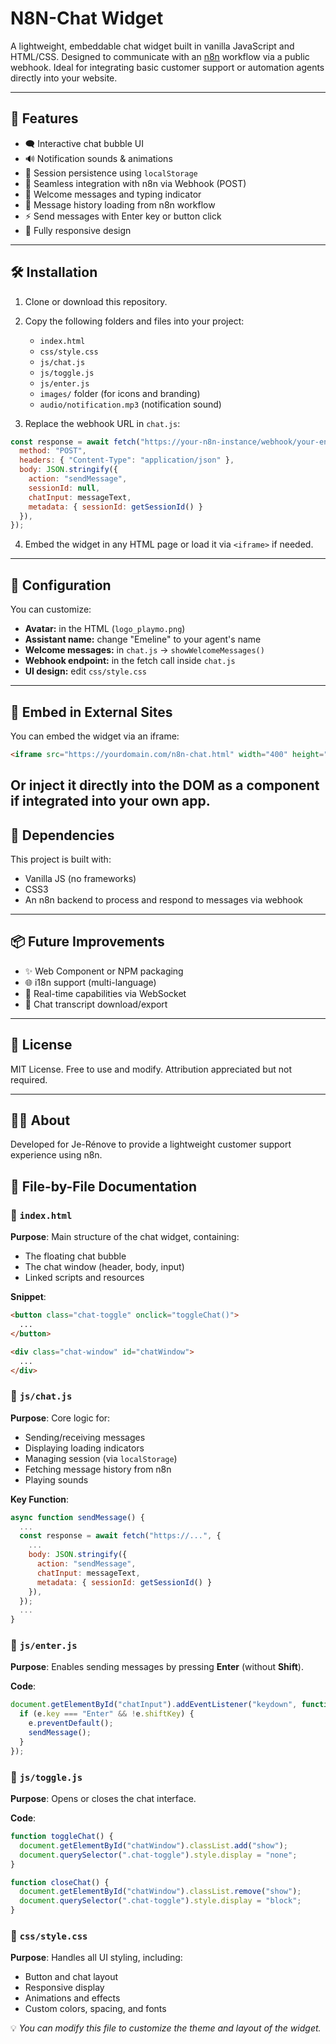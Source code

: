 # N8N-Chat Widget

A lightweight, embeddable chat widget built in vanilla JavaScript and HTML/CSS. Designed to communicate with an [n8n](https://n8n.io) workflow via a public webhook. Ideal for integrating basic customer support or automation agents directly into your website.

---

## 🚀 Features

- 🗨️ Interactive chat bubble UI
- 🔊 Notification sounds & animations
- 💾 Session persistence using `localStorage`
- 📩 Seamless integration with n8n via Webhook (POST)
- 🧠 Welcome messages and typing indicator
- 📜 Message history loading from n8n workflow
- ⚡ Send messages with Enter key or button click
- 📱 Fully responsive design

---

## 🛠️ Installation

1. Clone or download this repository.
2. Copy the following folders and files into your project:
   - `index.html`
   - `css/style.css`
   - `js/chat.js`
   - `js/toggle.js`
   - `js/enter.js`
   - `images/` folder (for icons and branding)
   - `audio/notification.mp3` (notification sound)

3. Replace the webhook URL in `chat.js`:

```javascript
const response = await fetch("https://your-n8n-instance/webhook/your-endpoint/chat", {
  method: "POST",
  headers: { "Content-Type": "application/json" },
  body: JSON.stringify({
    action: "sendMessage",
    sessionId: null,
    chatInput: messageText,
    metadata: { sessionId: getSessionId() }
  }),
});
```
4. Embed the widget in any HTML page or load it via `<iframe>` if needed.

---

## 🔧 Configuration

You can customize:

- **Avatar:** in the HTML (`logo_playmo.png`)  
- **Assistant name:** change "Emeline" to your agent's name  
- **Welcome messages:** in `chat.js` → `showWelcomeMessages()`  
- **Webhook endpoint:** in the fetch call inside `chat.js`  
- **UI design:** edit `css/style.css`  

---

## 🧩 Embed in External Sites

You can embed the widget via an iframe:

```html
<iframe src="https://yourdomain.com/n8n-chat.html" width="400" height="600" style="border: none;"></iframe>
```
Or inject it directly into the DOM as a component if integrated into your own app.
---

## 🧠 Dependencies

This project is built with:

- Vanilla JS (no frameworks)  
- CSS3  
- An n8n backend to process and respond to messages via webhook  

---

## 📦 Future Improvements

- ✨ Web Component or NPM packaging  
- 🌐 i18n support (multi-language)  
- 💬 Real-time capabilities via WebSocket  
- 🧾 Chat transcript download/export  

---

## 📄 License

MIT License. Free to use and modify. Attribution appreciated but not required.

---

## 🙋‍♀️ About

Developed for Je-Rénove to provide a lightweight customer support experience using n8n.

## 📘 File-by-File Documentation

### 📄 `index.html`

**Purpose**: Main structure of the chat widget, containing:

- The floating chat bubble  
- The chat window (header, body, input)  
- Linked scripts and resources  

**Snippet**:
```html
<button class="chat-toggle" onclick="toggleChat()">
  ...
</button>

<div class="chat-window" id="chatWindow">
  ...
</div>
```

### 📄 `js/chat.js`

**Purpose**: Core logic for:

- Sending/receiving messages  
- Displaying loading indicators  
- Managing session (via `localStorage`)  
- Fetching message history from n8n  
- Playing sounds  

**Key Function**:
```javascript
async function sendMessage() {
  ...
  const response = await fetch("https://...", {
    ...
    body: JSON.stringify({
      action: "sendMessage",
      chatInput: messageText,
      metadata: { sessionId: getSessionId() }
    }),
  });
  ...
}
```

### 📄 `js/enter.js`

**Purpose**: Enables sending messages by pressing **Enter** (without **Shift**).

**Code**:
```javascript
document.getElementById("chatInput").addEventListener("keydown", function (e) {
  if (e.key === "Enter" && !e.shiftKey) {
    e.preventDefault();
    sendMessage();
  }
});
```

### 📄 `js/toggle.js`

**Purpose**: Opens or closes the chat interface.

**Code**:
```javascript
function toggleChat() {
  document.getElementById("chatWindow").classList.add("show");
  document.querySelector(".chat-toggle").style.display = "none";
}

function closeChat() {
  document.getElementById("chatWindow").classList.remove("show");
  document.querySelector(".chat-toggle").style.display = "block";
}
```

### 🎨 `css/style.css`

**Purpose**: Handles all UI styling, including:

- Button and chat layout  
- Responsive display  
- Animations and effects  
- Custom colors, spacing, and fonts  

💡 *You can modify this file to customize the theme and layout of the widget.*
